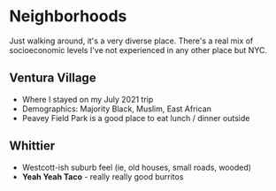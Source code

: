 # Neighborhoods

Just walking around, it's a very diverse place. There's a real mix of socioeconomic levels I've not experienced in any other place but NYC.

## Ventura Village

* Where I stayed on my July 2021 trip
* Demographics: Majority Black, Muslim, East African
* Peavey Field Park is a good place to eat lunch / dinner outside

## Whittier

* Westcott-ish suburb feel \(ie, old houses, small roads, wooded\)
* **Yeah Yeah Taco** - really really good burritos



